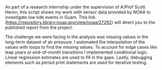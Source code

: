 As part of a research internship under the supervision of A/Prof Scott Heron, this script shows my work with sensor data provided by NOAA to investigate low tide events in Guam. This link (https://repository.library.noaa.gov/view/noaa/27292) will direct you to the published report from the project.

The challenge we were facing in the analysis was missing values in the long-term dataset of air pressure. I automated the interpolation of the values with loops to find the missing values. To account for edge cases like leap years or end-of-month transitions I implemented conditional logic. Linear regression estimates are used to fill in the gaps. Lastly, debugging elements such as period print statements are used for iterative testing.
